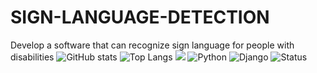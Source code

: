 # SIGN-LANGUAGE-DETECTION
Develop a software that can recognize sign language for people with disabilities
![GitHub stats](https://github-readme-stats.vercel.app/api?username=tuyenle&show_icons=true&theme=radical)
![Top Langs](https://github-readme-stats.vercel.app/api/top-langs/?username=tuyenle&layout=compact&theme=tokyonight)
![](https://komarev.com/ghpvc/?username=tuyenle&color=blue&style=flat-square)
![Python](https://img.shields.io/badge/Python-3.10-blue)
![Django](https://img.shields.io/badge/Django-Framework-green)
![Status](https://img.shields.io/badge/Build-Passing-brightgreen)
